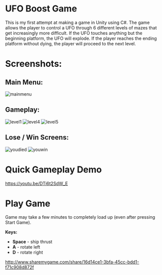 # UFO Boost Game
This is my first attempt at making a game in Unity using C#. The game allows the
player to control a UFO through 6 different levels of mazes that get increasingly
more difficult. If the UFO touches anything but the beginning platform, the
UFO will explode. If the player reaches the ending platform without dying, the player
will proceed to the next level.

# Screenshots:

## Main Menu:

![mainmenu](https://user-images.githubusercontent.com/24645219/44380812-55821800-a4c2-11e8-8283-0f07c810e329.jpg)

## Gameplay:

![level1](https://user-images.githubusercontent.com/24645219/44380794-48fdbf80-a4c2-11e8-89a8-e0310ca95422.jpg)
![level4](https://user-images.githubusercontent.com/24645219/44380795-48fdbf80-a4c2-11e8-9a16-edd43f3fcbe6.jpg)
![level5](https://user-images.githubusercontent.com/24645219/44380796-48fdbf80-a4c2-11e8-999a-c4124f5dc782.jpg)

## Lose / Win Screens:

![youdied](https://user-images.githubusercontent.com/24645219/44380810-55821800-a4c2-11e8-88a2-d32c21dbfe91.jpg)
![youwin](https://user-images.githubusercontent.com/24645219/44380811-55821800-a4c2-11e8-9a82-892269f179b8.jpg)

# Quick Gameplay Demo
https://youtu.be/DTi6t2SdW_E

# Play Game
Game may take a few minutes to completely load up (even after pressing Start Game).

**Keys:**

- **Space** - ship thrust
- **A** - rotate left
- **D** - rotate right

http://www.sharemygame.com/share/16d14ce1-3bfa-45cc-bdd1-f71c908d872f

